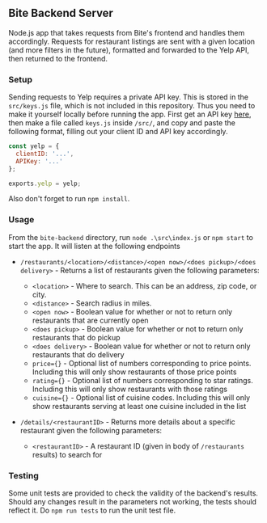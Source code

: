 ## Bite Backend Server
Node.js app that takes requests from Bite's frontend and handles them accordingly. Requests for restaurant listings are sent with a given location (and more filters in the future), formatted and forwarded to the Yelp API, then returned to the frontend.

### Setup
Sending requests to Yelp requires a private API key. This is stored in the `src/keys.js` file, which is not included in this repository. Thus you need to make it yourself locally before running the app. First get an API key [here](https://www.yelp.com/developers/documentation/v3/authentication), then make a file called `keys.js` inside `/src/`, and copy and paste the following format, filling out your client ID and API key accordingly.
```javascript
const yelp = {
  clientID: '...',
  APIKey: '...'
};

exports.yelp = yelp;
```

Also don't forget to run `npm install`.

### Usage
From the `bite-backend` directory, run `node .\src\index.js` or `npm start` to start the app. It will listen at the following endpoints

* `/restaurants/<location>/<distance>/<open now>/<does pickup>/<does delivery>` - Returns a list of restaurants given the following parameters:
  * `<location>` - Where to search. This can be an address, zip code, or city.
  * `<distance>` - Search radius in miles.
  * `<open now>` - Boolean value for whether or not to return only restaurants that are currently open
  * `<does pickup>` - Boolean value for whether or not to return only restaurants that do pickup
  * `<does delivery>` - Boolean value for whether or not to return only restaurants that do delivery
  * `price={}` - Optional list of numbers corresponding to price points. Including this will only show restaurants of those price points
  * `rating={}` - Optional list of numbers corresponding to star ratings. Including this will only show restaurants with those ratings
  * `cuisine={}` - Optional list of cuisine codes. Including this will only show restaurants serving at least one cuisine included in the list

* `/details/<restaurantID>` - Returns more details about a specific restaurant given the following parameters:
  * `<restaurantID>` - A restaurant ID (given in body of `/restaurants` results) to search for

### Testing
Some unit tests are provided to check the validity of the backend's results. Should any changes result in the parameters not working, the tests should reflect it. Do `npm run tests` to run the unit test file.
